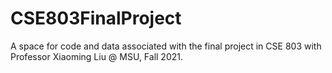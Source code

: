 # CSE803FinalProject
A space for code and data associated with the final project in CSE 803 with Professor Xiaoming Liu @ MSU, Fall 2021.
